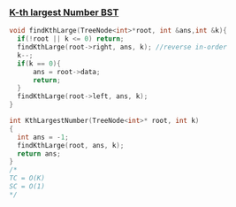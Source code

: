 ### [K-th largest Number BST](https://www.codingninjas.com/studio/problems/k-th-largest-number-bst_8230750?challengeSlug=striver-sde-challenge&leftPanelTab=0)

```cpp
void findKthLarge(TreeNode<int>*root, int &ans,int &k){
  if(!root || k <= 0) return;
  findKthLarge(root->right, ans, k); //reverse in-order
  k--;
  if(k == 0){
      ans = root->data;
      return;
  }
  findKthLarge(root->left, ans, k);
}

int KthLargestNumber(TreeNode<int>* root, int k) 
{
  int ans = -1;
  findKthLarge(root, ans, k);
  return ans;
}
/*
TC = O(K)
SC = O(1)
*/
```
